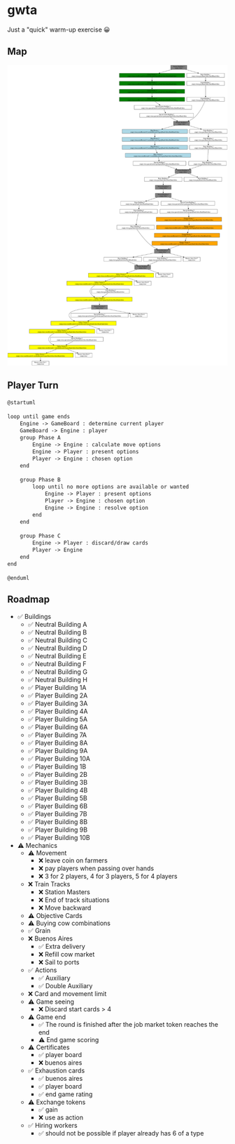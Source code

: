 # gwta

Just a "quick" warm-up exercise 😀

## Map

![](map.svg)

## Player Turn

```puml
@startuml

loop until game ends
    Engine -> GameBoard : determine current player
    GameBoard -> Engine : player
    group Phase A
        Engine -> Engine : calculate move options
        Engine -> Player : present options
        Player -> Engine : chosen option
    end

    group Phase B
        loop until no more options are available or wanted
            Engine -> Player : present options
            Player -> Engine : chosen option
            Engine -> Engine : resolve option
        end
    end

    group Phase C
        Engine -> Player : discard/draw cards
        Player -> Engine
    end
end

@enduml

```

## Roadmap

- ✅️ Buildings
  - ✅️ Neutral Building A
  - ✅ Neutral Building B
  - ✅ Neutral Building C
  - ✅ Neutral Building D
  - ️✅ Neutral Building E
  - ️✅ Neutral Building F
  - ✅️ Neutral Building G
  - ✅️ Neutral Building H
  - ✅️ Player Building 1A
  - ✅️ Player Building 2A
  - ✅️ Player Building 3A
  - ✅ Player Building 4A
  - ✅ Player Building 5A
  - ✅ Player Building 6A
  - ✅ Player Building 7A
  - ✅ Player Building 8A
  - ✅ Player Building 9A
  - ✅ Player Building 10A
  - ✅ Player Building 1B
  - ✅️ Player Building 2B
  - ✅️ Player Building 3B
  - ✅ Player Building 4B
  - ✅ Player Building 5B
  - ✅ Player Building 6B
  - ✅ Player Building 7B
  - ✅ Player Building 8B
  - ✅ Player Building 9B
  - ✅ Player Building 10B
- ⚠️ Mechanics
  - ⚠️ Movement
    - ❌ leave coin on farmers
    - ❌ pay players when passing over hands
    - ❌ 3 for 2 players, 4 for 3 players, 5 for 4 players
  - ❌ Train Tracks
    - ❌ Station Masters
    - ❌ End of track situations
    - ❌ Move backward
  - ⚠️ Objective Cards
  - ⚠️ Buying cow combinations
  - ✅ Grain
  - ❌ Buenos Aires
    - ✅ Extra delivery
    - ❌ Refill cow market
    - ❌ Sail to ports
  - ✅ Actions
    - ✅ Auxiliary
    - ✅ Double Auxiliary
  - ❌ Card and movement limit
  - ⚠️ Game seeing
    - ❌ Discard start cards > 4
  - ⚠️ Game end
    - ✅ The round is finished after the job market token reaches the end
    - ⚠️ End game scoring
  - ⚠️ Certificates
    - ✅ player board
    - ❌ buenos aires
  - ✅ Exhaustion cards
    - ✅ buenos aires
    - ✅ player board
    - ✅ end game rating
  - ⚠️ Exchange tokens
    - ✅ gain
    - ❌ use as action
  - ✅ Hiring workers
    - ✅ should not be possible if player already has 6 of a type
